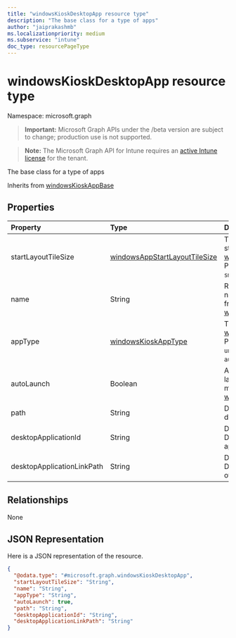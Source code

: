 ```yaml
---
title: "windowsKioskDesktopApp resource type"
description: "The base class for a type of apps"
author: "jaiprakashmb"
ms.localizationpriority: medium
ms.subservice: "intune"
doc_type: resourcePageType
---
```


# windowsKioskDesktopApp resource type

Namespace: microsoft.graph
> **Important:** Microsoft Graph APIs under the /beta version are subject to change; production use is not supported.

> **Note:** The Microsoft Graph API for Intune requires an [active Intune license](https://go.microsoft.com/fwlink/?linkid=839381) for the tenant.


The base class for a type of apps


Inherits from [windowsKioskAppBase](../resources/intune-deviceconfig-windowskioskappbase.md)

## Properties
|Property|Type|Description|
|:---|:---|:---|
|startLayoutTileSize|[windowsAppStartLayoutTileSize](../resources/intune-deviceconfig-windowsappstartlayouttilesize.md)|The app tile size for the start layout Inherited from [windowsKioskAppBase](../resources/intune-deviceconfig-windowskioskappbase.md). Possible values are: `hidden`, `small`, `medium`, `wide`, `large`.|
|name|String|Represents the friendly name of an app Inherited from [windowsKioskAppBase](../resources/intune-deviceconfig-windowskioskappbase.md)|
|appType|[windowsKioskAppType](../resources/intune-deviceconfig-windowskioskapptype.md)|The app type Inherited from [windowsKioskAppBase](../resources/intune-deviceconfig-windowskioskappbase.md). Possible values are: `unknown`, `store`, `desktop`, `aumId`.|
|autoLaunch|Boolean|Allow the app to be auto-launched in multi-app kiosk mode Inherited from [windowsKioskAppBase](../resources/intune-deviceconfig-windowskioskappbase.md)|
|path|String|Define the path of a desktop app|
|desktopApplicationId|String|Define the DesktopApplicationID of the app|
|desktopApplicationLinkPath|String|Define the DesktopApplicationLinkPath of the app|

## Relationships
None

## JSON Representation
Here is a JSON representation of the resource.
<!-- {
  "blockType": "resource",
  "@odata.type": "microsoft.graph.windowsKioskDesktopApp"
}
-->
``` json
{
  "@odata.type": "#microsoft.graph.windowsKioskDesktopApp",
  "startLayoutTileSize": "String",
  "name": "String",
  "appType": "String",
  "autoLaunch": true,
  "path": "String",
  "desktopApplicationId": "String",
  "desktopApplicationLinkPath": "String"
}
```
